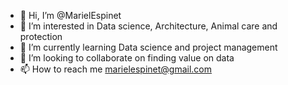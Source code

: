 - 👋 Hi, I’m @MarielEspinet
- 👀 I’m interested in Data science, Architecture, 
Animal care and protection
- 🌱 I’m currently learning Data science 
and project management
- 💞️ I’m looking to collaborate on finding 
value on data
- 📫 How to reach me marielespinet@gmail.com 

<!---
MarielEspinet/MarielEspinet is a ✨ special ✨ repository because its `README.md` (this file) appears on your GitHub profile.
You can click the Preview link to take a look at your changes.
--->

